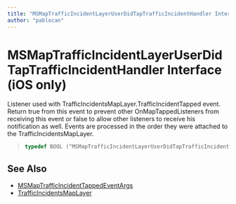 ```yaml
---
title: "MSMapTrafficIncidentLayerUserDidTapTrafficIncidentHandler Interface | Microsoft Docs"
author: "pablocan"
---
```


# MSMapTrafficIncidentLayerUserDidTapTrafficIncidentHandler Interface (iOS only)

Listener used with TrafficIncidentsMapLayer.TrafficIncidentTapped event. Return true from this event to prevent other OnMapTappedListeners from receiving this event or false to allow other listeners to receive his notification as well. Events are processed in the order they were attached to the TrafficIncidentsMapLayer.

>```objectivec
> typedef BOOL (^MSMapTrafficIncidentLayerUserDidTapTrafficIncidentHandler)(MSMapTrafficIncidentTappedEventArgs*)
>```

## See Also

* [MSMapTrafficIncidentTappedEventArgs](MSMapTrafficIncidentTappedEventArgs-class.md)
* [TrafficIncidentsMapLayer](../TrafficIncidentsMapLayer-class.md)